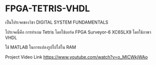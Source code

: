 # FPGA-TETRIS-VHDL  
  
เป็นโปรเจคของวิชา DIGITAL SYSTEM FUNDAMENTALS  

โปรเจคนี้คือ การทำเกม Tetris โดยใช้บอร์ด FPGA Surveyor-6 XC6SLX9 โดยใช้ภาษา VHDL  
  
ใช้ MATLAB ในการแปลงรูปไปใส่ใน RAM  
  
Project Video Link https://www.youtube.com/watch?v=o_MICWkjWAo  
